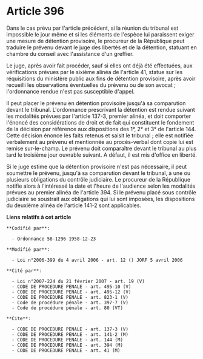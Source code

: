 # Article 396

Dans le cas prévu par l'article précédent, si la réunion du tribunal est impossible le jour même et si les éléments de
l'espèce lui paraissent exiger une mesure de détention provisoire, le procureur de la République peut traduire le prévenu
devant le juge des libertés et de la détention, statuant en chambre du conseil avec l'assistance d'un greffier.

Le juge, après avoir fait procéder, sauf si elles ont déjà été effectuées, aux vérifications prévues par le sixième alinéa de
l'article 41, statue sur les réquisitions du ministère public aux fins de détention provisoire, après avoir recueilli les
observations éventuelles du prévenu ou de son avocat ; l'ordonnance rendue n'est pas susceptible d'appel.

Il peut placer le prévenu en détention provisoire jusqu'à sa comparution devant le tribunal. L'ordonnance prescrivant la
détention est rendue suivant les modalités prévues par l'article 137-3, premier alinéa, et doit comporter l'énoncé des
considérations de droit et de fait qui constituent le fondement de la décision par référence aux dispositions des 1°, 2° et
3° de l'article 144. Cette décision énonce les faits retenus et saisit le tribunal ; elle est notifiée verbalement au prévenu
et mentionnée au procès-verbal dont copie lui est remise sur-le-champ. Le prévenu doit comparaître devant le tribunal au plus
tard le troisième jour ouvrable suivant. A défaut, il est mis d'office en liberté.

Si le juge estime que la détention provisoire n'est pas nécessaire, il peut soumettre le prévenu, jusqu'à sa comparution
devant le tribunal, à une ou plusieurs obligations du contrôle judiciaire. Le procureur de la République notifie alors à
l'intéressé la date et l'heure de l'audience selon les modalités prévues au premier alinéa de l'article 394. Si le prévenu
placé sous contrôle judiciaire se soustrait aux obligations qui lui sont imposées, les dispositions du deuxième alinéa de
l'article 141-2 sont applicables.

**Liens relatifs à cet article**

	**Codifié par**:

	  - Ordonnance 58-1296 1958-12-23

	**Modifié par**:

	  - Loi n°2006-399 du 4 avril 2006 - art. 12 () JORF 5 avril 2006

	**Cité par**:

	  - Loi n°2007-224 du 21 février 2007 - art. 19 (V)
	  - CODE DE PROCEDURE PENALE - art. 495-10 (V)
	  - CODE DE PROCEDURE PENALE - art. 495-12 (V)
	  - CODE DE PROCEDURE PENALE - art. 823-1 (V)
	  - Code de procédure pénale - art. 397-7 (V)
	  - Code de procédure pénale - art. 80 (VT)

	**Cite**:

	  - CODE DE PROCEDURE PENALE - art. 137-3 (V)
	  - CODE DE PROCEDURE PENALE - art. 141-2 (M)
	  - CODE DE PROCEDURE PENALE - art. 144 (M)
	  - CODE DE PROCEDURE PENALE - art. 394 (M)
	  - CODE DE PROCEDURE PENALE - art. 41 (M)
